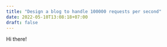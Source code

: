```yaml
---
title: "Design a blog to handle 100000 requests per second"
date: 2022-05-10T13:08:18+07:00
draft: false
---
```



Hi there!